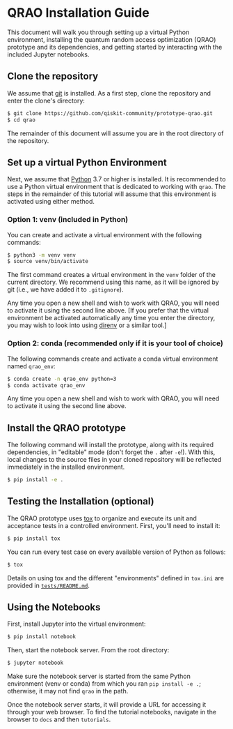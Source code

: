 # QRAO Installation Guide

This document will walk you through setting up a virtual Python environment, installing the quantum random access optimization (QRAO) prototype and its dependencies, and getting started by interacting with the included Jupyter notebooks.

## Clone the repository

We assume that [git](https://git-scm.com/) is installed.  As a first step, clone the repository and enter the clone's directory:

```sh
$ git clone https://github.com/qiskit-community/prototype-qrao.git
$ cd qrao
```

The remainder of this document will assume you are in the root directory of the repository.

## Set up a virtual Python Environment

Next, we assume that [Python](https://www.python.org/) 3.7 or higher is installed.  It is recommended to use a Python virtual environment that is dedicated to working with `qrao`.  The steps in the remainder of this tutorial will assume that this environment is activated using either method.

### Option 1: venv (included in Python)

You can create and activate a virtual environment with the following commands:

```sh
$ python3 -m venv venv
$ source venv/bin/activate
```

The first command creates a virtual environment in the `venv` folder of the current directory.  We recommend using this name, as it will be ignored by git (i.e., we have added it to `.gitignore`).

Any time you open a new shell and wish to work with QRAO, you will need to activate it using the second line above.  [If you prefer that the virtual environment be activated automatically any time you enter the directory, you may wish to look into using [direnv](https://direnv.net/) or a similar tool.]

### Option 2: conda (recommended only if it is your tool of choice)

The following commands create and activate a conda virtual environment named `qrao_env`:

```sh
$ conda create -n qrao_env python=3
$ conda activate qrao_env
```

Any time you open a new shell and wish to work with QRAO, you will need to activate it using the second line above.

## Install the QRAO prototype

The following command will install the prototype, along with its required dependencies, in "editable" mode (don't forget the `.` after `-e`!). With this, local changes to the source files in your cloned repository will be reflected immediately in the installed environment.

```sh
$ pip install -e .
```

## Testing the Installation (optional)

The QRAO prototype uses [tox](https://github.com/tox-dev/tox) to organize and execute its unit and acceptance tests in a controlled environment.  First, you'll need to install it:

```sh
$ pip install tox
```

You can run every test case on every available version of Python as follows:

```sh
$ tox
```

Details on using tox and the different "environments" defined in `tox.ini` are provided in [`tests/README.md`](tests/README.md).

## Using the Notebooks

First, install Jupyter into the virtual environment:

```sh
$ pip install notebook
```

Then, start the notebook server.  From the root directory:

```sh
$ jupyter notebook
```

Make sure the notebook server is started from the same Python environment (venv or conda) from which you ran `pip install -e .`; otherwise, it may not find `qrao` in the path.

Once the notebook server starts, it will provide a URL for accessing it through your web browser.  To find the tutorial notebooks, navigate in the browser to `docs` and then `tutorials`.
